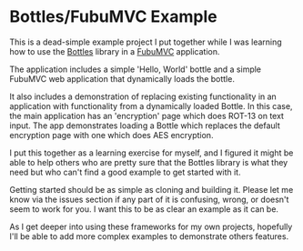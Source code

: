 # Bottles/FubuMVC Example 

This is a dead-simple example project I put together while I was learning how to use the [Bottles](http://bottles.fubu-project.org/) library in a [FubuMVC](http://mvc.fubu-project.org/) application. 

The application includes a simple 'Hello, World' bottle and a simple FubuMVC web application that dynamically loads the bottle. 

It also includes a demonstration of replacing existing functionality in an application with functionality from a dynamically loaded Bottle. In this case, the main application has an 'encryption' page which does ROT-13 on text input. The app demonstrates loading a Bottle which replaces the default encryption page with one which does AES encryption. 

I put this together as a learning exercise for myself, and I figured it might be able to help others who are pretty sure that the Bottles library is what they need but who can't find a good example to get started with it.

Getting started should be as simple as cloning and building it. Please let me know via the issues section if any part of it is confusing, wrong, or doesn't seem to work for you. I want this to be as clear an example as it can be. 

As I get deeper into using these frameworks for my own projects, hopefully I'll be able to add more complex examples to demonstrate others features.